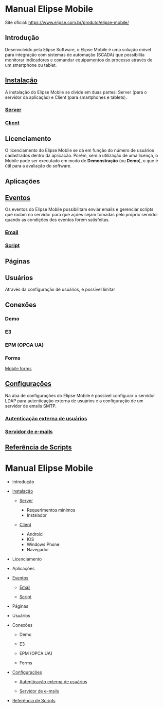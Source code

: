 # Manual Elipse Mobile

Site oficial:
https://www.elipse.com.br/produto/elipse-mobile/

## Introdução

 Desenvolvido pela Elipse Software, o Elipse Mobile é uma solução móvel para integração com sistemas de automação (SCADA) que possibilita monitorar indicadores e comandar equipamentos do processo através de um smartphone ou tablet.
 
## [Instalação](install.md)

 A instalação do Elipse Mobile se divide em duas partes: Server (para o servidor da aplicação) e Client (para smartphones e tablets).
 
 ### [Server](install.md#server)
 
 ### [Client](install.md#client)

## Licenciamento

 O licenciamento do Elipse Mobile se dá em função do número de usuários cadastrados dentro da aplicação. Porém, sem a utilização de uma licença, o Mobile pode ser executado em modo de **Demonstração** (ou **Demo**), o que é útil para a avaliação do software.

## Aplicações

## [Eventos](events.md)
  
  Os eventos do Elipse Mobile possibilitam enviar emails e gerenciar scripts que rodam no servidor para que ações sejam tomadas pelo próprio servidor quando as condições dos eventos forem satisfeitas.
  
### [Email](events.md#email)
  
### [Script](events.md#script)

## Páginas

## Usuários
 
 Através da configuração de usuários, é possível limitar 
  
## Conexões 

### Demo

### E3

### EPM (OPCA UA)

### Forms
[Mobile forms](forms.md)

## [Configurações](config.md)
 Na aba de configurações do Elipse Mobile é possível configurar o servidor LDAP para autenticação externa de usuários e a configuração de um servidor de emails SMTP.

### [Autenticação externa de usuários](config.md#autenticação-externa-de-usuários)
 
### [Servidor de e-mails](config.md#servidor-de-e-mails)

## [Referência de Scripts](scripts.md)


# Manual Elipse Mobile

- Introdução

- [Instalação](install.md)

  - [Server](install.md#server)
    - Requerimentos mínimos
    - Instalador
 
  - [Client](install.md#client)
    - Android
    - IOS
    - Windows Phone
    - Navegador

- Licenciamento

- Aplicações

- [Eventos](events.md)

  - [Email](events.md#email)
  
  - [Script](events.md#script)

- Páginas

- Usuários
 
- Conexões 

  - Demo

  - E3

  - EPM (OPCA UA)

  - Forms

- [Configurações](config.md)

  - [Autenticação externa de usuários](config.md#autenticação-externa-de-usuários)
 
  - [Servidor de e-mails](config.md#servidor-de-e-mails)

- [Referência de Scripts](scripts.md)



